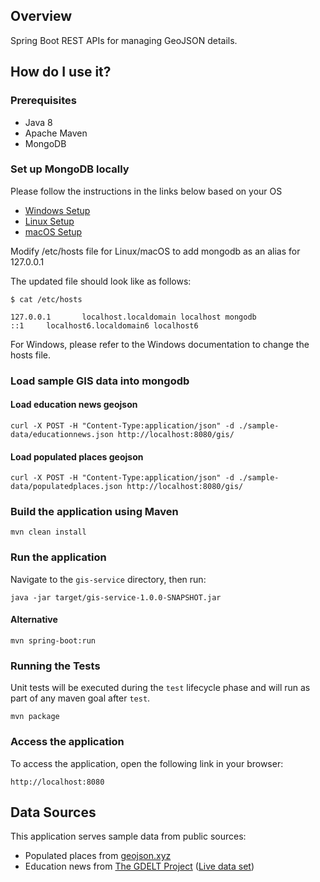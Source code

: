 ## Overview

Spring Boot REST APIs for managing GeoJSON details.

## How do I use it?

### Prerequisites

- Java 8
- Apache Maven
- MongoDB

### Set up MongoDB locally

Please follow the instructions in the links below based on your OS

  - [Windows Setup](https://docs.mongodb.com/manual/tutorial/install-mongodb-on-windows/)
  - [Linux Setup](https://docs.mongodb.com/manual/administration/install-on-linux/)
  - [macOS Setup](https://docs.mongodb.com/manual/tutorial/install-mongodb-on-os-x/)

Modify /etc/hosts file for Linux/macOS to add mongodb as an alias for 127.0.0.1

The updated file should look like as follows:

```
$ cat /etc/hosts

127.0.0.1		localhost.localdomain localhost mongodb
::1		localhost6.localdomain6 localhost6
```

For Windows, please refer to the Windows documentation to change the hosts file.

### Load sample GIS data into mongodb

#### Load education news geojson
```
curl -X POST -H "Content-Type:application/json" -d ./sample-data/educationnews.json http://localhost:8080/gis/
```

#### Load populated places geojson
```
curl -X POST -H "Content-Type:application/json" -d ./sample-data/populatedplaces.json http://localhost:8080/gis/
```

### Build the application using Maven

`mvn clean install`

### Run the application

Navigate to the `gis-service` directory, then run:

`java -jar target/gis-service-1.0.0-SNAPSHOT.jar`

#### Alternative

`mvn spring-boot:run`

### Running the Tests

Unit tests will be executed during the `test` lifecycle phase and will run as part of any maven goal after `test`.

`mvn package`

### Access the application

To access the application, open the following link in your browser:

`http://localhost:8080`

## Data Sources

This application serves sample data from public sources:

- Populated places from [geojson.xyz](http://geojson.xyz/)
- Education news from [The GDELT Project](https://blog.gdeltproject.org/gdelt-geo-2-0-api-debuts/) ([Live data set](https://api.gdeltproject.org/api/v2/geo/geo?query=theme:education&format=geojson&mode=PointHeatMap))
